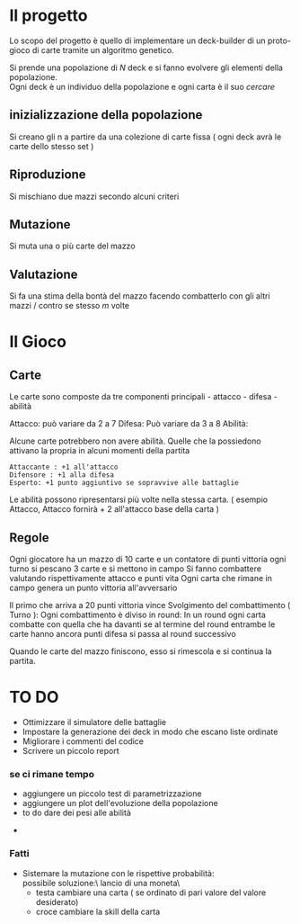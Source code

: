 # Il progetto
Lo scopo del progetto è quello di implementare un deck-builder di un proto-gioco di carte tramite un algoritmo genetico.

Si prende una popolazione di _N_ deck e si fanno evolvere gli elementi della popolazione.\
Ogni deck è un individuo della popolazione e ogni carta è il suo _cercare_

## inizializzazione della popolazione
Si creano gli n a partire da una colezione di carte fissa ( ogni deck avrà le carte dello stesso set )
## Riproduzione
Si mischiano due mazzi secondo alcuni criteri
## Mutazione
Si muta una o più carte del mazzo
## Valutazione
Si fa una stima della bontà del mazzo facendo combatterlo con gli altri mazzi / contro se stesso _m_ volte


#  Il  Gioco
## Carte
Le carte sono composte da tre componenti principali
    - attacco
    - difesa
    - abilità

Attacco:
	può variare da 2 a 7
Difesa:
	Può variare da 3 a 8
Abilità:

Alcune carte potrebbero non avere abilità.
Quelle che la possiedono attivano la propria in alcuni momenti della partita

    Attaccante : +1 all'attacco
    Difensore : +1 alla difesa
    Esperto: +1 punto aggiuntivo se sopravvive alle battaglie
    
Le abilità possono ripresentarsi più volte nella stessa carta. ( esempio Attacco, Attacco fornirà + 2 all'attacco base della carta )

## Regole
Ogni giocatore ha un mazzo di 10 carte e un contatore di punti vittoria ogni turno si pescano 3 carte e si mettono in campo 
Si fanno combattere valutando rispettivamente attacco e punti vita 
Ogni carta che rimane in campo genera un punto vittoria all'avversario

Il primo che arriva a 20 punti vittoria vince
Svolgimento del combattimento ( Turno ): 
Ogni combattimento è diviso in round: 
In un round ogni carta combatte con quella che ha davanti se al termine del round entrambe le carte hanno ancora punti difesa si passa al round successivo

Quando le carte del mazzo finiscono, esso si rimescola e si continua la partita.


# TO DO
* Ottimizzare il simulatore delle battaglie
* Impostare la generazione dei deck in modo che escano liste ordinate
* Migliorare i commenti del codice
* Scrivere un piccolo report

### se ci rimane tempo
* aggiungere un piccolo test di parametrizzazione
* aggiungere un plot dell'evoluzione della popolazione
* to do dare dei pesi alle abilità
+

### Fatti
* Sistemare la mutazione con le rispettive probabilità:  
    possibile soluzione:\ 
    lancio di una moneta\
    + testa cambiare una carta ( se ordinato di pari valore del valore desiderato)
    + croce cambiare la skill della carta